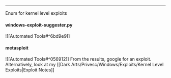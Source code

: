 -- -
Enum for kernel level exploits 
#### windows-exploit-suggester.py
![[Automated Tools#^6bd9e9]]
#### metasploit
![[Automated Tools#^056912]]
From the results, google for an exploit.
Alternatively, look at my [[Dark Arts/Privesc/Windows/Exploits/Kernel Level Exploits|Exploit Notes]]
